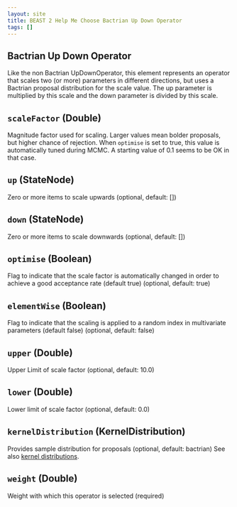 ```yaml
---
layout: site
title: BEAST 2 Help Me Choose Bactrian Up Down Operator
tags: []
---
```


## Bactrian Up Down Operator

Like the non Bactrian UpDownOperator, this element represents an operator that scales two (or more) parameters in different directions, but uses a Bactrian proposal distribution for the scale value. 
The up parameter is multiplied by this scale and the down parameter is divided by this scale.

## `scaleFactor` (Double)

Magnitude factor used for scaling. 
Larger values mean bolder proposals, but higher chance of rejection.
When `optimise` is set to true, this value is automatically tuned during MCMC.
A starting value of 0.1 seems to be OK in that case.

## `up` (StateNode)

Zero or more items to scale upwards (optional, default: [])

## `down` (StateNode)

Zero or more items to scale downwards (optional, default: [])

## `optimise` (Boolean)

Flag to indicate that the scale factor is automatically changed in order to achieve a good acceptance rate (default true) (optional, default: true)

## `elementWise` (Boolean)

Flag to indicate that the scaling is applied to a random index in multivariate parameters (default false) (optional, default: false)

## `upper` (Double)

Upper Limit of scale factor (optional, default: 10.0)

## `lower` (Double)

Lower limit of scale factor (optional, default: 0.0)

## `kernelDistribution` (KernelDistribution)

Provides sample distribution for proposals (optional, default: bactrian)
See also [kernel distributions](/Operators/BactrianDistribution/index/).

## `weight` (Double)

Weight with which this operator is selected (required)

